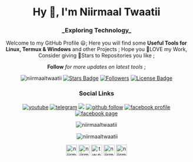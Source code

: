 <h1 align="center">Hy 👋, I'm Niirmaal Twaatii</h1>
<h3 align="center">_Exploring Technology_</h3>
<p align="center">
Welcome to my GitHub Profile 😃; Here you will find some <b>Useful Tools for Linux, Termux & Windows</b> and other Projects ; Hope you 💖LOVE my Work, Consider giving 🌟Stars to Repositories you like ; 
</p>
<p align="center"><b>Follow</b><i> for more updates on latest tools</i> ;</p>

<p align="center">
  <img src="https://komarev.com/ghpvc/?username=niirmaaltwaatii" alt="niirmaaltwaatii" />
  <a href="https://github.com/niirmaaltwaatii/niirmaaltwaatii"><img src="https://img.shields.io/github/stars/niirmaaltwaatii?label=Stars" alt="Stars Badge"/></a>
  <a href="https://github.com/niirmaaltwaatii/niirmaaltwaatii?tab=followers"><img src="https://img.shields.io/github/followers/niirmaaltwaatii?label=Followers" alt="Followers"/></a>
  <a href="https://github.com/niirmaaltwaatii/niirmaaltwaatii/blob/master/LICENSE"><img src="https://img.shields.io/github/license/niirmaaltwaatii/niirmaaltwaatii?color=2b9348" alt="License Badge"/></a>
</p>

<h3 align="center">Social Links</h3>
<p align="center">
  <a href="https://www.youtube.com/channel/UCAIZm1RkOe4pySifRsn3TNw"><img src="https://img.shields.io/badge/-Subscribe-red?logo=youtube" alt="youtube" /></a>
  <a href="https://www.t.me/niirmaaltwaatii"><img src="https://img.shields.io/badge/-Message-teal?logo=telegram" alt="telegram" /></a>
  <a href="https://www/twitter.com/niirmaaltwaatii"><img src="https://img.shields.io/twitter/follow/niirmaaltwaatii?label=Follow&style=social" alt"twitter" /></a>
  <a href="https://github.com/niirmaaltwaatii/niirmaaltwaatii?tab=followers"><img src="https://img.shields.io/badge/-Follow-111111?logo=github" alt="github follow"/></a>
  <a href="https://www.facebook.com/tw.niirmal"><img src="https://img.shields.io/badge/-Profile-white?logo=facebook" alt="facebook profile" /></a>
  <a href="https://www.facebook.com/niirmaaltwaatii"><img src="https://img.shields.io/badge/Page-Follow-blue?logo=facebook" alt="facebook page" /></a>
</p>

<!--<img src="https://nirmaltwati.com.np/img/intro-carousel/know.jpg" alt="profile"/>-->

<!--
For repository
<a href="https://github.com/niirmaaltwaatii/niirmaaltwaatii"><img src="https://img.shields.io/github/forks/niirmaaltwaatii" alt="Forks Badge"/></a>
<a href="https://github.com/niirmaaltwaatii/niirmaaltwaatii"><img src="https://img.shields.io/github/issues-pr/niirmaaltwaatii" alt="Pull Requests Badge"/></a>
<a href="https://github.com/niirmaaltwaatii/niirmaaltwaatii/issues"><img src="https://img.shields.io/github/issues/niirmaaltwaatii" alt="Issues Badge"/></a>
<a href="https://github.com/niirmaaltwaatii/niirmaaltwaatii/graphs/contributors"><img alt="GitHub contributors" src="https://img.shields.io/github/contributors/niirmaaltwaatii?color=2b9348"></a>
-->



<p align="center"><img center="center" src="https://github-readme-stats.vercel.app/api/top-langs/?username=niirmaaltwaatii&layout=compact" alt="niirmaaltwaatii" /></p>

<p align="center">&nbsp;<img align="center" src="https://github-readme-stats.vercel.app/api?username=niirmaaltwaatii&show_icons=true" alt="niirmaaltwaatii" /></p>

<p align="center">
<a href="https://twitter.com/niirmaaltwaatii" target="blank"><img align="center" src="https://cdn.jsdelivr.net/npm/simple-icons@3.0.1/icons/twitter.svg" alt="niirmaaltwaatii" height="30" width="30" /></a>
<a href="https://stackoverflow.com/users/niirmaaltwaatii" target="blank"><img align="center" src="https://cdn.jsdelivr.net/npm/simple-icons@3.0.1/icons/stackoverflow.svg" alt="niirmaaltwaatii" height="30" width="30" /></a>
<a href="https://fb.com/tw.niirmal" target="blank"><img align="center" src="https://cdn.jsdelivr.net/npm/simple-icons@3.0.1/icons/facebook.svg" alt="tw.niirmal" height="30" width="30" /></a>
<a href="https://instagram.com/niirmaaltwaatii" target="blank"><img align="center" src="https://cdn.jsdelivr.net/npm/simple-icons@3.0.1/icons/instagram.svg" alt="niirmaaltwaatii" height="30" width="30" /></a>
<a href="https://www.youtube.com/c/niirmaaltwaatiitwn87" target="blank"><img align="center" src="https://cdn.jsdelivr.net/npm/simple-icons@3.0.1/icons/youtube.svg" alt="niirmaaltwaatiitwn87" height="30" width="30" /></a>
</p>

<!--
**niirmaaltwaatii/niirmaaltwaatii** is a ✨ _special_ ✨ repository because its `README.md` (this file) appears on my GitHub profile.

Here are some ideas to get you started:

- 🔭 I’m currently working on ...
- 🌱 I’m currently learning ...
- 👯 I’m looking to collaborate on ...
- 🤔 I’m looking for help with ...
- 💬 Ask me about ...
- 📫 How to reach me: ...
- 😄 Pronouns: ...
- ⚡ Fun fact: ...
-->
